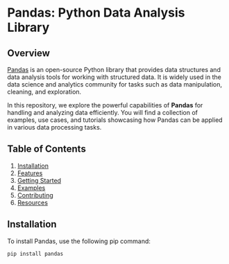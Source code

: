 # Pandas: Python Data Analysis Library

## Overview

[Pandas](https://pandas.pydata.org/) is an open-source Python library that provides data structures and data analysis tools for working with structured data. It is widely used in the data science and analytics community for tasks such as data manipulation, cleaning, and exploration.

In this repository, we explore the powerful capabilities of **Pandas** for handling and analyzing data efficiently. You will find a collection of examples, use cases, and tutorials showcasing how Pandas can be applied in various data processing tasks.

## Table of Contents

1. [Installation](#installation)
2. [Features](#features)
3. [Getting Started](#getting-started)
4. [Examples](#examples)
5. [Contributing](#contributing)
6. [Resources](#resources)

## Installation

To install Pandas, use the following pip command:

```bash
pip install pandas
